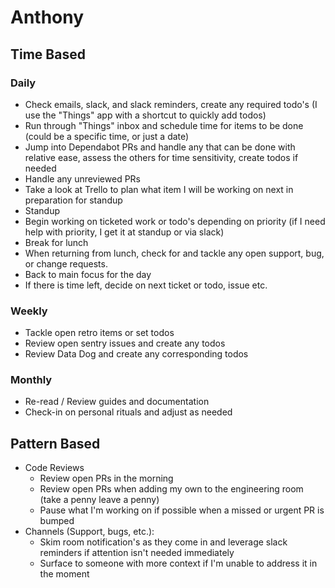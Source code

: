 # Anthony

## Time Based
### Daily
* Check emails, slack, and slack reminders, create any required todo's (I use the "Things" app with a shortcut to quickly add todos)
* Run through "Things" inbox and schedule time for items to be done (could be a specific time, or just a date)
* Jump into Dependabot PRs and handle any that can be done with relative ease, assess the others for time sensitivity, create todos if needed
* Handle any unreviewed PRs
* Take a look at Trello to plan what item I will be working on next in preparation for standup
* Standup
* Begin working on ticketed work or todo's depending on priority (if I need help with priority, I get it at standup or via slack)
* Break for lunch
* When returning from lunch, check for and tackle any open support, bug, or  change requests.
* Back to main focus for the day
* If there is time left, decide on next ticket or todo, issue etc.
### Weekly
* Tackle open retro items or set todos
* Review open sentry issues and create any todos
* Review Data Dog and create any corresponding todos

### Monthly
* Re-read / Review guides and documentation
* Check-in on personal rituals and adjust as needed

## Pattern Based
* Code Reviews
	* Review open PRs in the morning
	* Review open PRs when adding my own to the engineering room (take a penny leave a penny)
	* Pause what I'm working on if possible when a missed or urgent PR is bumped
* Channels (Support, bugs, etc.):
	*  Skim room notification's as they come in and leverage slack reminders if attention isn't needed immediately
	*  Surface to someone with more context if I'm unable to address it in the moment
